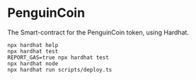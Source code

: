 # PenguinCoin

The Smart-contract for the PenguinCoin token, using Hardhat.

```shell
npx hardhat help
npx hardhat test
REPORT_GAS=true npx hardhat test
npx hardhat node
npx hardhat run scripts/deploy.ts
```
